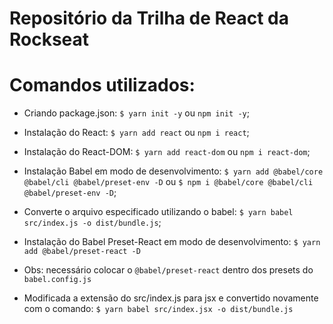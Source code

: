 # Repositório da Trilha de React da Rockseat

# Comandos utilizados:

- Criando package.json: `$ yarn init -y` ou `npm init -y`;

- Instalação do React: `$ yarn add react` ou `npm i react`;

- Instalação do React-DOM: `$ yarn add react-dom` ou `npm i react-dom`;

- Instalação Babel em modo de desenvolvimento: `$ yarn add @babel/core @babel/cli @babel/preset-env -D` ou `$ npm i @babel/core @babel/cli @babel/preset-env -D`;

- Converte o arquivo especificado utilizando o babel: `$ yarn babel src/index.js -o dist/bundle.js`;

- Instalação do Babel Preset-React em modo de desenvolvimento: `$ yarn add @babel/preset-react -D`

- Obs: necessário colocar o `@babel/preset-react` dentro dos presets do `babel.config.js`

- Modificada a extensão do src/index.js para jsx e convertido novamente com o comando: `$ yarn babel src/index.jsx -o dist/bundle.js`
